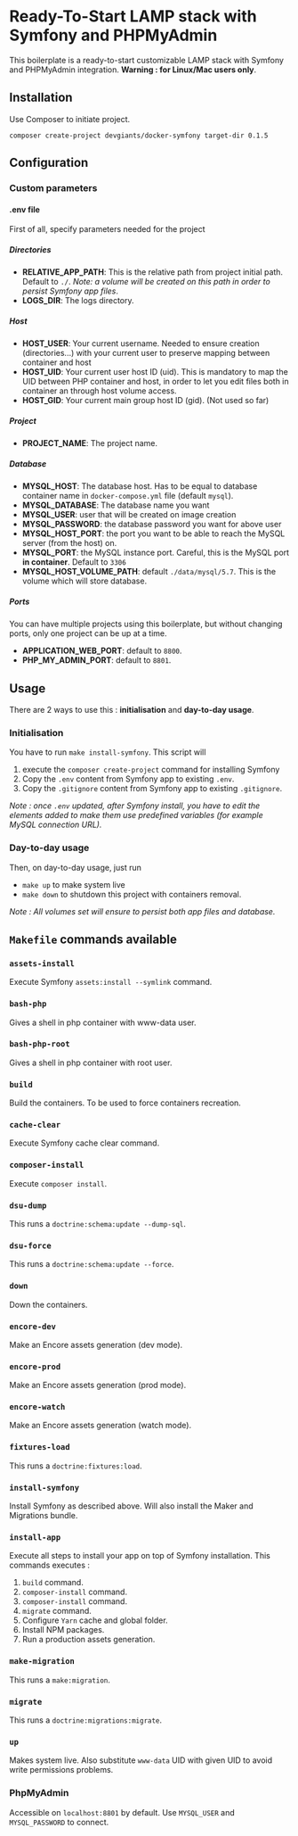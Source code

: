 # Ready-To-Start LAMP stack with Symfony and PHPMyAdmin
This boilerplate is a ready-to-start customizable LAMP stack with Symfony and PHPMyAdmin integration. 
__Warning : for Linux/Mac users only__.

## Installation

Use Composer to initiate project.

```
composer create-project devgiants/docker-symfony target-dir 0.1.5
```

## Configuration
### Custom parameters

#### .env file
First of all, specify parameters needed for the project

##### Directories
- __RELATIVE_APP_PATH__: This is the relative path from project initial path. Default to `./`. _Note: a volume will be created on this path in order to persist Symfony app files_. 
- __LOGS_DIR__: The logs directory.

##### Host
- __HOST_USER__: Your current username. Needed to ensure creation (directories...) with your current user to preserve mapping between container and host
- __HOST_UID__: Your current user host ID (uid). This is mandatory to map the UID between PHP container and host, in order to let you edit files both in container an through host volume access.
- __HOST_GID__: Your current main group host ID (gid). (Not used so far)

##### Project
- __PROJECT_NAME__: The project name.

##### Database
- __MYSQL_HOST__: The database host. Has to be equal to database container name in `docker-compose.yml` file (default `mysql`).    
- __MYSQL_DATABASE__: The database name you want
- __MYSQL_USER__: user that will be created on image creation
- __MYSQL_PASSWORD__: the database password you want for above user
- __MYSQL_HOST_PORT__: the port you want to be able to reach the MySQL server (from the host) on. 
- __MYSQL_PORT__: the MySQL instance port. Careful, this is the MySQL port __in container__. Default to `3306`  
- __MYSQL_HOST_VOLUME_PATH__: default `./data/mysql/5.7`. This is the volume which will store database.

##### Ports    

You can have multiple projects using this boilerplate, but without changing ports, only one project can be up at a time.

- __APPLICATION_WEB_PORT__: default to `8800`.
- __PHP_MY_ADMIN_PORT__: default to `8801`.


## Usage
There are 2 ways to use this : __initialisation__ and __day-to-day usage__.
### Initialisation
You have to run `make install-symfony`. This script will 
1. execute the `composer create-project` command for installing Symfony
2. Copy the `.env` content from Symfony app to existing `.env`.
3. Copy the `.gitignore` content from Symfony app to existing `.gitignore`.

_Note : once `.env` updated, after Symfony install, you have to edit the elements added to make them use predefined variables (for example MySQL connection URL)._

### Day-to-day usage
Then, on day-to-day usage, just run 
- `make up` to make system live
- `make down` to shutdown this project with containers removal. 

_Note : All volumes set will ensure to persist both app files and database._

## `Makefile` commands available

### `assets-install`
Execute Symfony `assets:install --symlink` command.
### `bash-php`
Gives a shell in php container with www-data user.
### `bash-php-root`
Gives a shell in php container with root user.
### `build`
Build the containers. To be used to force containers recreation.
### `cache-clear`
Execute Symfony cache clear command.
### `composer-install`
Execute `composer install`.
### `dsu-dump`
This runs a `doctrine:schema:update --dump-sql`.
### `dsu-force`
This runs a `doctrine:schema:update --force`.
### `down`
Down the containers.
### `encore-dev`
Make an Encore assets generation (dev mode).
### `encore-prod`
Make an Encore assets generation (prod mode).
### `encore-watch`
Make an Encore assets generation (watch mode).
### `fixtures-load`
This runs a `doctrine:fixtures:load`.
### `install-symfony`
Install Symfony as described above. Will also install the Maker and Migrations bundle. 
### `install-app`
Execute all steps to install your app on top of Symfony installation. This commands executes :
1. `build` command.
2. `composer-install` command.
3. `composer-install` command.
4. `migrate` command.
5. Configure `Yarn` cache and global folder.
6. Install NPM packages.
7. Run a production assets generation.
### `make-migration`
This runs a `make:migration`.
### `migrate`
This runs a `doctrine:migrations:migrate`.
### `up`
Makes system live. Also substitute `www-data` UID with given UID to avoid write permissions problems.

### PhpMyAdmin
Accessible on `localhost:8801` by default. Use `MYSQL_USER` and `MYSQL_PASSWORD` to connect.